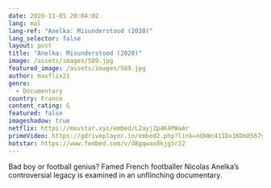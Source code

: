 ```yaml
---
date: 2020-11-05 20:04:02
lang: mal
lang-ref: "Anelka: Misunderstood (2020)"
lang_selector: false
layout: post
title: "Anelka: Misunderstood (2020)"
image: /assets/images/589.jpg
featured_image: /assets/images/589.jpg
author: maxflix21
genre:
  - Documentary
country: France
content_rating: G
featured: false
imageshadow: true
netflix: https://movstar.xyz/embed/L2ayjZp4K4PWaAr
primeVideo: https://gdriveplayer.io/embed2.php?link=nQkWc41IDx1KDm8567yosACpyngTYN3otjmRYg9P0z1%252BkO1AMskPigrmTLswtYUYQIivZ%252FOmiwXFe9wbZOfejDvRojqznl%252BdUxZVtdDix%252FVhtM90%252B1w3KSb3XEvQgiqGEyGd35n44Xh65Z1snIYdeziGFK4UciaFXM%252BLitwnMR%252BHTf4zSwihsEnnbroxQK7uo%253D
hotstar: https://www.fembed.com/v/d8gqwax8kjg5r22
---
```

Bad boy or football genius? Famed French footballer Nicolas Anelka’s controversial legacy is examined in an unflinching documentary.
